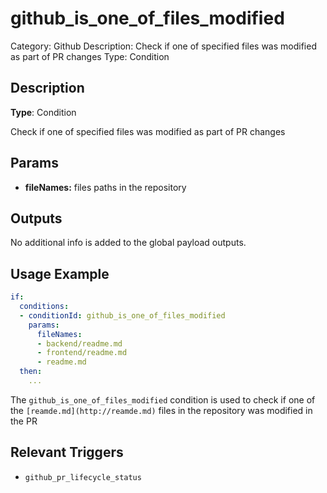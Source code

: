 # github_is_one_of_files_modified

Category: Github
Description: Check if one of specified files was modified as part of PR changes
Type: Condition

## Description

**Type**: Condition

Check if one of specified files was modified as part of PR changes

## Params

- **fileNames:** files paths in the repository

## Outputs

No additional info is added to the global payload outputs.

## Usage Example

```yaml
if:
  conditions:
  - conditionId: github_is_one_of_files_modified
    params:
      fileNames:
      - backend/readme.md
      - frontend/readme.md
      - readme.md
  then:
    ...
```

The `github_is_one_of_files_modified` condition is used to check if one of the `[reamde.md](http://reamde.md)` files in the repository was modified in the PR

## Relevant Triggers

- `github_pr_lifecycle_status`
